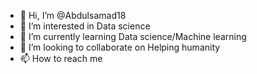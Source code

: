 - 👋 Hi, I’m @Abdulsamad18
- 👀 I’m interested in Data science
- 🌱 I’m currently learning Data science/Machine learning
- 💞️ I’m looking to collaborate on Helping humanity
- 📫 How to reach me 

<!---
zilboy18/zilboy18 is a ✨ special ✨ repository because its `README.md` (this file) appears on your GitHub profile.
You can click the Preview link to take a look at your changes.
--->
